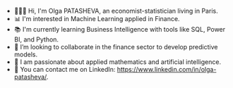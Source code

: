- 👩🏼‍💻 Hi, I'm Olga PATASHEVA, an economist-statistician living in Paris.
- 📊 I'm interested in Machine Learning applied in Finance.
- 📚 I'm currently learning Business Intelligence with tools like SQL, Power BI, and Python.
- 🤝 I’m looking to collaborate in the finance sector to develop predictive models.
- 🤖 I am passionate about applied mathematics and artificial intelligence.
- 📩 You can contact me on LinkedIn: https://www.linkedin.com/in/olga-patasheva/.
